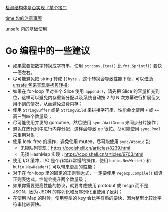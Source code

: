 
[检测结构体是否实现了某个接口](./checkInterfaceImpl.md)

[time 包的注意事项](./time.md)

[unsafe 包的基础使用](./unsafe.md)

# Go 编程中的一些建议

- 如果需要把数字转换成字符串，使用 `strconv.Itoa()` 比 `fmt.Sprintf()` 要快一倍左右。
- 尽可能避免把 string 转成 `[]byte` ，这个转换会导致性能下降，可以[借助 unsafe 包来实现零拷贝转换](examples/unsafeTest/example2_test.go);
- 如果在 for-loop 里对某个 Slice 使用 `append()`，请先把 Slice 的容量扩充到位，这样可以避免内存重新分配以及系统自动按 2 的 N 次方幂进行扩展但又用不到的情况，从而避免浪费内存；
- 使用 `StringBuffer` 或是 `StringBuild` 来拼接字符串，性能会比使用 `+` 或 `+=` 高三到四个数量级；
- 尽可能使用并发的 goroutine，然后使用 `sync.WaitGroup` 来同步分片操作；
- 避免在热代码中进行内存分配，这样会导致 gc 很忙。尽可能使用 `sync.Pool` 来重用对象；
- 使用 lock-free 的操作，避免使用 mutex，尽可能使用 `sync/Atomic` 包
  - 无锁队列实现：https://coolshell.cn/articles/8239.html
  - 无锁 HashMap 实现：https://coolshell.cn/articles/9703.html
- 使用 I/O 缓冲，I/O 是个非常非常慢的操作，使用 `bufio.NewWrite()` 和 `bufio.NewReader()` 可以带来更高的性能；
- 对于在 for-loop 里的固定的正则表达式，一定要使用 `regexp.Compile()` 编译正则表达式。性能会提升两个数量级；
- 如果你需要更高性能的协议，就要考虑使用 protobuf 或 msgp 而不是 JSON，因为 JSON 的序列化和反序列化里使用了反射；
- 在使用 Map 的时候，使用整型的 key 会比字符串的要快，因为整型比较比字符串比较要快。


